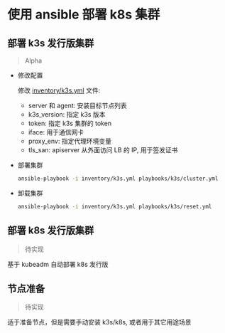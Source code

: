 # 使用 ansible 部署 k8s 集群

## 部署 k3s 发行版集群

> Alpha

- 修改配置

    修改 [inventory/k3s.yml](inventory/k3s.yml) 文件:
    * server 和 agent: 安装目标节点列表
    * k3s_version: 指定 k3s 版本
    * token: 指定 k3s 集群的 token
    * iface: 用于通信网卡
    * proxy_env: 指定代理环境变量
    * tls_san: apiserver 从外面访问 LB 的 IP, 用于签发证书

- 部署集群

    ```bash
    ansible-playbook -i inventory/k3s.yml playbooks/k3s/cluster.yml
    ```

- 卸载集群

    ```bash
    ansible-playbook -i inventory/k3s.yml playbooks/k3s/reset.yml
    ```

## 部署 k8s 发行版集群

> 待实现

基于 kubeadm 自动部署 k8s 发行版

## 节点准备

> 待实现

适于准备节点，但是需要手动安装 k3s/k8s, 或者用于其它用途场景
